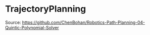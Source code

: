 # TrajectoryPlanning 

Source:
https://github.com/ChenBohan/Robotics-Path-Planning-04-Quintic-Polynomial-Solver
